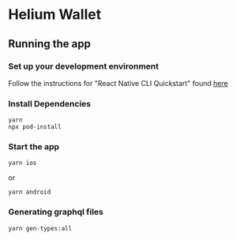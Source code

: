 # Helium Wallet

## Running the app

### Set up your development environment

Follow the instructions for "React Native CLI Quickstart" found [here](https://reactnative.dev/docs/environment-setup)

### Install Dependencies

```shell
yarn
npx pod-install
```

### Start the app

```shell
yarn ios
```

or

```shell
yarn android
```

### Generating graphql files

```shell
yarn gen-types:all
```
